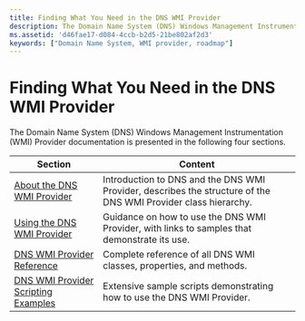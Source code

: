 ```yaml
---
title: Finding What You Need in the DNS WMI Provider
description: The Domain Name System (DNS) Windows Management Instrumentation (WMI) Provider documentation is presented in the following four sections.
ms.assetid: 'd46fae17-d084-4ccb-b2d5-21be802af2d3'
keywords: ["Domain Name System, WMI provider, roadmap"]
---
```


# Finding What You Need in the DNS WMI Provider

The Domain Name System (DNS) Windows Management Instrumentation (WMI) Provider documentation is presented in the following four sections.



| Section                                                                        | Content                                                                                                        |
|--------------------------------------------------------------------------------|----------------------------------------------------------------------------------------------------------------|
| [About the DNS WMI Provider](about-the-dns-wmi-provider.md)                   | Introduction to DNS and the DNS WMI Provider, describes the structure of the DNS WMI Provider class hierarchy. |
| [Using the DNS WMI Provider](using-the-dns-wmi-provider.md)                   | Guidance on how to use the DNS WMI Provider, with links to samples that demonstrate its use.                   |
| [DNS WMI Provider Reference](dns-wmi-provider-reference.md)                   | Complete reference of all DNS WMI classes, properties, and methods.                                            |
| [DNS WMI Provider Scripting Examples](dns-wmi-provider-scripting-examples.md) | Extensive sample scripts demonstrating how to use the DNS WMI Provider.                                        |



 

 

 




